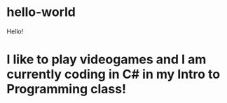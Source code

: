 # hello-world


Hello!

I like to play videogames and I am currently coding in C# in my Intro to Programming class!
=======

